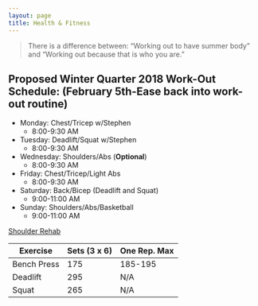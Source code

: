 ```yaml
---
layout: page
title: Health & Fitness
---
```

> There is a difference between: “Working out to have summer body” and “Working out because that is who you are.”

## Proposed Winter Quarter 2018 Work-Out Schedule: (February 5th-Ease back into work-out routine)
* Monday: Chest/Tricep w/Stephen
  -  8:00-9:30 AM
* Tuesday: Deadlift/Squat w/Stephen
  - 8:00-9:30 AM 
* Wednesday: Shoulders/Abs (**Optional**) 
  - 8:00-9:30 AM 
* Friday: Chest/Tricep/Light Abs
  - 8:00-9:30 AM 
* Saturday: Back/Bicep (Deadlift and Squat)
  - 9:00-11:00 AM
* Sunday: Shoulders/Abs/Basketball
  - 9:00-11:00 AM

  
[Shoulder Rehab](https://www.verywell.com/isometric-shoulder-exercises-2696516)

| Exercise | Sets (3 x 6) | One Rep. Max |
|-------|--------|---------|
| Bench Press | 175 | 185-195 |
| Deadlift | 295 | N/A |
| Squat | 265 | N/A |

